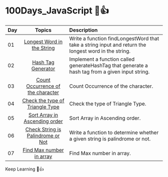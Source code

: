 # 100Days_JavaScript 🩷👍

| Day |   Topics     | Description |
| ----- | :------------------: | :------|
| 01    |  [Longest Word in the String](./Day_01/Day_01.js) |  Write a function findLongestWord that take a string input and return the longest word in the string.
| 02    |  [Hash Tag Generator](./Day_02/Day_02.js) | Implement a function called generateHashTag that generate a hash tag from a given input string.
| 03    |  [Count Occurrence of the character](./Day_03/day_03.js) | Count Occurrence of the character.
| 04    |  [Check the type of Triangle Type](./Day_04/day_04.js) | Check the type of Triangle Type.
| 05    |  [Sort Array in Ascending order](./Day_05/day_05.js) | Sort Array in Ascending order.
| 06    |  [Check String is Palindrome or Not](./Day_06/day_06.js) | Write a function to determine whether a given string is palindrome or not.
| 07    |  [Find Max number in array](./Day_07/day_07.js) | Find Max number in array.



Keep Learning 🩷👍



